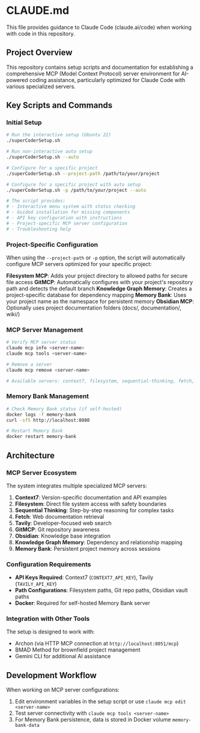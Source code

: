 # CLAUDE.md

This file provides guidance to Claude Code (claude.ai/code) when working with code in this repository.

## Project Overview

This repository contains setup scripts and documentation for establishing a comprehensive MCP (Model Context Protocol) server environment for AI-powered coding assistance, particularly optimized for Claude Code with various specialized servers.

## Key Scripts and Commands

### Initial Setup
```bash
# Run the interactive setup (Ubuntu 22)
./superCoderSetup.sh

# Run non-interactive auto setup
./superCoderSetup.sh --auto

# Configure for a specific project
./superCoderSetup.sh --project-path /path/to/your/project

# Configure for a specific project with auto setup
./superCoderSetup.sh -p /path/to/your/project --auto

# The script provides:
# - Interactive menu system with status checking
# - Guided installation for missing components
# - API key configuration with instructions
# - Project-specific MCP server configuration
# - Troubleshooting help
```

### Project-Specific Configuration

When using the `--project-path` or `-p` option, the script will automatically configure MCP servers optimized for your specific project:

**Filesystem MCP**: Adds your project directory to allowed paths for secure file access
**GitMCP**: Automatically configures with your project's repository path and detects the default branch
**Knowledge Graph Memory**: Creates a project-specific database for dependency mapping
**Memory Bank**: Uses your project name as the namespace for persistent memory
**Obsidian MCP**: Optionally uses project documentation folders (docs/, documentation/, wiki/)

### MCP Server Management
```bash
# Verify MCP server status
claude mcp info <server-name>
claude mcp tools <server-name>

# Remove a server
claude mcp remove <server-name>

# Available servers: context7, filesystem, sequential-thinking, fetch, tavily, gitmcp, obsidian, kg-memory, memory-bank
```

### Memory Bank Management
```bash
# Check Memory Bank status (if self-hosted)
docker logs -f memory-bank
curl -sfS http://localhost:8080

# Restart Memory Bank
docker restart memory-bank
```

## Architecture

### MCP Server Ecosystem
The system integrates multiple specialized MCP servers:

1. **Context7**: Version-specific documentation and API examples
2. **Filesystem**: Direct file system access with safety boundaries
3. **Sequential Thinking**: Step-by-step reasoning for complex tasks
4. **Fetch**: Web documentation retrieval
5. **Tavily**: Developer-focused web search
6. **GitMCP**: Git repository awareness
7. **Obsidian**: Knowledge base integration
8. **Knowledge Graph Memory**: Dependency and relationship mapping
9. **Memory Bank**: Persistent project memory across sessions

### Configuration Requirements
- **API Keys Required**: Context7 (`CONTEXT7_API_KEY`), Tavily (`TAVILY_API_KEY`)
- **Path Configurations**: Filesystem paths, Git repo paths, Obsidian vault paths
- **Docker**: Required for self-hosted Memory Bank server

### Integration with Other Tools
The setup is designed to work with:
- Archon (via HTTP MCP connection at `http://localhost:8051/mcp`)
- BMAD Method for brownfield project management
- Gemini CLI for additional AI assistance

## Development Workflow

When working on MCP server configurations:
1. Edit environment variables in the setup script or use `claude mcp edit <server-name>`
2. Test server connectivity with `claude mcp tools <server-name>`
3. For Memory Bank persistence, data is stored in Docker volume `memory-bank-data`